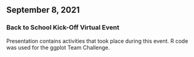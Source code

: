 ## September 8, 2021
### Back to School Kick-Off Virtual Event
Presentation contains activities that took place during this event. R code was used for the ggplot Team Challenge.
